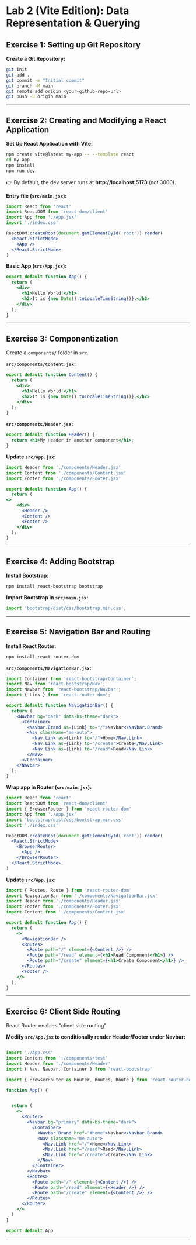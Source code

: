 
# Lab 2 (Vite Edition): Data Representation & Querying

## Exercise 1: Setting up Git Repository

**Create a Git Repository:**

```bash
git init
git add .
git commit -m "Initial commit"
git branch -M main
git remote add origin <your-github-repo-url>
git push -u origin main
```

---

## Exercise 2: Creating and Modifying a React Application

**Set Up React Application with Vite:**

```bash
npm create vite@latest my-app -- --template react
cd my-app
npm install
npm run dev
```

👉 By default, the dev server runs at **http://localhost:5173** (not 3000).

**Entry file (`src/main.jsx`):**

```jsx
import React from 'react'
import ReactDOM from 'react-dom/client'
import App from './App.jsx'
import './index.css'

ReactDOM.createRoot(document.getElementById('root')).render(
  <React.StrictMode>
    <App />
  </React.StrictMode>,
)
```

**Basic App (`src/App.jsx`):**

```jsx
export default function App() {
  return (
    <div>
      <h1>Hello World!</h1>
      <h2>It is {new Date().toLocaleTimeString()}.</h2>
    </div>
  );
}
```

---

## Exercise 3: Componentization

Create a `components/` folder in `src`.

**`src/components/Content.jsx`:**

```jsx
export default function Content() {
  return (
    <div>
      <h1>Hello World!</h1>
      <h2>It is {new Date().toLocaleTimeString()}.</h2>
    </div>
  );
}
```

**`src/components/Header.jsx`:**

```jsx
export default function Header() {
  return <h1>My Header in another component</h1>;
}
```


**Update `src/App.jsx`:**

```jsx
import Header from './components/Header.jsx'
import Content from './components/Content.jsx'
import Footer from './components/Footer.jsx'

export default function App() {
  return (
<>
    <div>
      <Header />
      <Content />
      <Footer />
    </div>
  );
}
```

---

## Exercise 4: Adding Bootstrap

**Install Bootstrap:**

```bash
npm install react-bootstrap bootstrap
```

**Import Bootstrap in `src/main.jsx`:**

```jsx
import 'bootstrap/dist/css/bootstrap.min.css';
```

---

## Exercise 5: Navigation Bar and Routing

**Install React Router:**

```bash
npm install react-router-dom
```

**`src/components/NavigationBar.jsx`:**

```jsx
import Container from 'react-bootstrap/Container';
import Nav from 'react-bootstrap/Nav';
import Navbar from 'react-bootstrap/Navbar';
import { Link } from 'react-router-dom';

export default function NavigationBar() {
  return (
    <Navbar bg="dark" data-bs-theme="dark">
      <Container>
        <Navbar.Brand as={Link} to="/">Navbar</Navbar.Brand>
        <Nav className="me-auto">
          <Nav.Link as={Link} to="/">Home</Nav.Link>
          <Nav.Link as={Link} to="/create">Create</Nav.Link>
          <Nav.Link as={Link} to="/read">Read</Nav.Link>
        </Nav>
      </Container>
    </Navbar>
  );
}
```

**Wrap app in Router (`src/main.jsx`):**

```jsx
import React from 'react'
import ReactDOM from 'react-dom/client'
import { BrowserRouter } from 'react-router-dom'
import App from './App.jsx'
import 'bootstrap/dist/css/bootstrap.min.css'
import './index.css'

ReactDOM.createRoot(document.getElementById('root')).render(
  <React.StrictMode>
    <BrowserRouter>
      <App />
    </BrowserRouter>
  </React.StrictMode>,
)
```

**Update `src/App.jsx`:**

```jsx
import { Routes, Route } from 'react-router-dom'
import NavigationBar from './components/NavigationBar.jsx'
import Header from './components/Header.jsx'
import Footer from './components/Footer.jsx'
import Content from './components/Content.jsx'

export default function App() {
  return (
    <>
      <NavigationBar />
      <Routes>
        <Route path="/" element={<Content />} />
        <Route path="/read" element={<h1>Read Component</h1>} />
        <Route path="/create" element={<h1>Create Component</h1>} />
      </Routes>
      <Footer />
    </>
  );
}
```

---

## Exercise 6: Client Side Routing

React Router enables "client side routing".

**Modify `src/App.jsx` to conditionally render Header/Footer under Navbar:**

```jsx

import './App.css'
import Content from './components/test'
import Header from './components/Header'
import { Nav, Navbar, Container } from 'react-bootstrap'

import { BrowserRouter as Router, Routes, Route } from 'react-router-dom'

function App() {


  return (
    <>
      <Router>
        <Navbar bg="primary" data-bs-theme="dark">
          <Container>
            <Navbar.Brand href="#home">Navbar</Navbar.Brand>
            <Nav className="me-auto">
              <Nav.Link href="/">Home</Nav.Link>
              <Nav.Link href="/read">Read</Nav.Link>
              <Nav.Link href="/create">Create</Nav.Link>
            </Nav>
          </Container>
        </Navbar>
        <Routes>
          <Route path="/" element={<Content />} />
          <Route path="/read" element={<Header />} />
          <Route path="/create" element={<Content />} />
        </Routes>
      </Router>
    </>
  )
}

export default App

```

---


